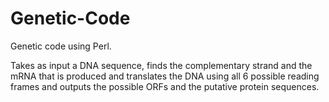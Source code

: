 # Genetic-Code

Genetic code using Perl.

Takes as input a DNA sequence, finds the complementary strand and the mRNA that is produced and translates the DNA using all 6 possible reading frames and outputs the possible ORFs and the putative protein sequences.
